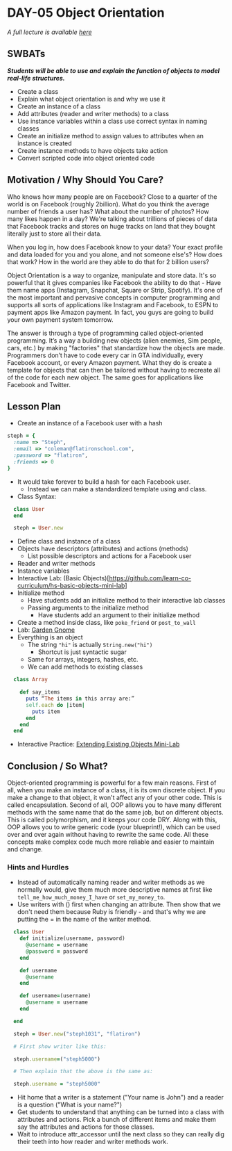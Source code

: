 # DAY-05 Object Orientation 

_A full lecture is available [here](LECTURE.md)_

## SWBATs
***Students will be able to use and explain the function of objects to model real-life structures.***

  + Create a class
  + Explain what object orientation is and why we use it
  + Create an instance of a class
  + Add attributes (reader and writer methods) to a class
  + Use instance variables within a class
  use correct syntax in naming classes
  + Create an initialize method to assign values to attributes when an instance is created
  + Create instance methods to have objects take action
  + Convert scripted code into object oriented code


## Motivation / Why Should You Care?
Who knows how many people are on Facebook? Close to a quarter of the world is on Facebook (roughly 2billion). What do you think the average number of friends a user has? What about the number of photos? How many likes happen in a day? We're talking about trillions of pieces of data that Facebook tracks and stores on huge tracks on land that they bought literally just to store all their data.

When you log in, how does Facebook know to your data? Your exact profile and data loaded for you and you alone, and not someone else's? How does that work? How in the world are they able to do that for 2 billion users?

Object Orientation is a way to organize, manipulate and store data. It's so powerful that it gives companies like Facebook the ability to do that - Have them name apps (Instagram, Snapchat, Square or Strip, Spotify). It's one of the most important and pervasive concepts in computer programming and supports all sorts of applications like Instagram and Facebook, to ESPN to payment apps like Amazon payment. In fact, you guys are going to build your own payment system tomorrow.

The answer is through a type of programming called object-oriented programming. It’s a way a building new objects (alien enemies, Sim people, cars, etc.) by making "factories" that standardize how the objects are made. Programmers don’t have to code every car in GTA individually, every Facebook account, or every Amazon payment. What they do is create a template for objects that can then be tailored without having to recreate all of the code for each new object. The same goes for applications like Facebook and Twitter.

## Lesson Plan
+ Create an instance of a Facebook user with a hash
```ruby
steph = {
  :name => "Steph",
  :email => "coleman@flatironschool.com",
  :password => "flatiron",
  :friends => 0
}
```
+ It would take forever to build a hash for each Facebook user.
  * Instead we can make a standardized template using and class.
+ Class Syntax:
```ruby
  class User
  end

  steph = User.new
```
+ Define class and instance of a class
+ Objects have descriptors (attributes) and actions (methods)
  * List possible descriptors and actions for a Facebook user
+ Reader and writer methods
+ Instance variables
+ Interactive Lab: (Basic Objects)[https://github.com/learn-co-curriculum/hs-basic-objects-mini-lab]
+ Initialize method
  * Have students add an initialize method to their interactive lab classes
  * Passing arguments to the initialize method
    * Have students add an argument to their initialize method
+ Create a method inside class, like `poke_friend` or `post_to_wall`
+ Lab: [Garden Gnome](https://github.com/learn-co-curriculum/hs-garden-gnome-oo-lab)
+ Everything is an object
  * The string `"hi"` is actually `String.new("hi")`
    * Shortcut is just syntactic sugar
  * Same for arrays, integers, hashes, etc.
  * We can add methods to existing classes
```ruby
  class Array

    def say_items
      puts “The items in this array are:”
      self.each do |item|
        puts item
      end
    end
  end
```

+ Interactive Practice: [Extending Existing Objects Mini-Lab](https://github.com/learn-co-curriculum/hs-basic-objects-mini-lab)

## Conclusion / So What?
Object-oriented programming is powerful for a few main reasons. First of all, when you make an instance of a class, it is its own discrete object. If you make a change to that object, it won't affect any of your other code. This is called encapsulation. Second of all, OOP allows you to have many different methods with the same name that do the same job, but on different objects. This is called polymorphism, and it keeps your code DRY. Along with this, OOP allows you to write generic code (your blueprint!), which can be used over and over again without having to rewrite the same code. All these concepts make complex code much more reliable and easier to maintain and change.

### Hints and Hurdles
+ Instead of automatically naming reader and writer methods as we normally would, give them much more descriptive names at first like `tell_me_how_much_money_I_have` or `set_my_money_to`.
+ Use writers with () first when changing an attribute. Then show that we don't need them because Ruby is friendly - and that's why we are putting the = in the name of the writer method.

```ruby
  class User
    def initialize(username, password)
      @username = username
      @password = password
    end

    def username
      @username
    end

    def username=(username)
      @username = username
    end

  end

  steph = User.new("steph1031", "flatiron")

  # First show writer like this:

  steph.username=("steph5000")

  # Then explain that the above is the same as:

  steph.username = "steph5000"

```
+ Hit home that a writer is a statement ("Your name is John") and a reader is a question ("What is your name?")
+ Get students to understand that anything can be turned into a class with attributes and actions. Pick a bunch of different items and make them say the attributes and actions for those classes.
+ Wait to introduce attr_accessor until the next class so they can really dig their teeth into how reader and writer methods work.
